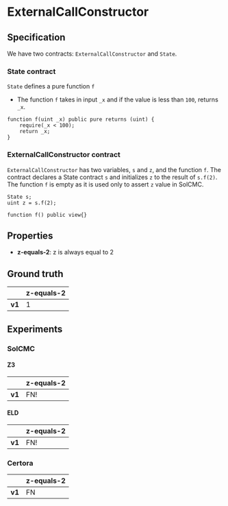 # ExternalCallConstructor

## Specification
We have two contracts: `ExternalCallConstructor` and `State`.
### State contract
`State` defines a pure function `f` 
- The function `f` takes in input `_x` and if the value is less than `100`, returns `_x`.
```
function f(uint _x) public pure returns (uint) {
    require(_x < 100);
    return _x;
}
```

### ExternalCallConstructor contract
`ExternalCallConstructor` has two variables, `s` and `z`, and the function `f`.
The contract declares a State contract `s` and initializes `z` to the result of `s.f(2)`. The function `f` is empty as it is used only to assert `z` value in SolCMC.
```
State s;
uint z = s.f(2);

function f() public view{}
```

## Properties
- **z-equals-2**: z is always equal to 2

## Ground truth
|        | z-equals-2 |
|--------|------------|
| **v1** | 1          |
 

## Experiments
### SolCMC
#### Z3
|        | z-equals-2 |
|--------|------------|
| **v1** | FN!        |
 

#### ELD
|        | z-equals-2 |
|--------|------------|
| **v1** | FN!        |
 


### Certora
|        | z-equals-2 |
|--------|------------|
| **v1** | FN         |
 

